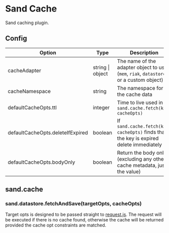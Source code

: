 # Sand Cache
Sand caching plugin.

## Config
| Option | Type | Description | 
|--------|------|-------------|
| cacheAdapter | string \| object | The name of the adapter object to use (`mem`, `riak`, `datastore`, or a custom object)
| cacheNamespace | string | The namespace for the cache data
| defaultCacheOpts.ttl | integer | Time to live used in `sand.cache.fetch(key, cacheOpts)`
| defaultCacheOpts.deleteIfExpired | boolean | If `sand.cache.fetch(key, cacheOpts)` finds that the key is expired delete immediately
| defaultCacheOpts.bodyOnly | boolean | Return the body only (excluding any other cache metadata, just the value)

## sand.cache
### sand.datastore.fetchAndSave(targetOpts, cacheOpts)
Target opts is designed to be passed straight to [request.js](https://github.com/request/request). The request will be executed if there is no cache found, otherwise the cache will be returned provided the cache opt constraints are matched.
